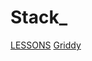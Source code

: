 
# Stack_
[LESSONS](https://github.com/UsulPro/js-stack-from-scratch/blob/master/tutorial/02-babel-es6-eslint-flow-jest-husky.md#readme)
[Griddy](http://griddy.io)
